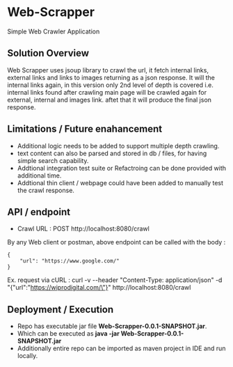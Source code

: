 # Web-Scrapper
Simple Web Crawler Application


## Solution Overview
Web Scrapper uses jsoup library to crawl the url, it fetch internal links, external links and links to images returning as a json response.
It will the internal links again, in this version only 2nd level of depth is covered i.e. internal links found after crawling main page will 
be crawled again for external, internal and images link. aftet that it will produce the final json response.


## Limitations / Future enahancement
- Additional logic needs to be added to support multiple depth crawling.
- text content can also be parsed and stored in db / files, for having simple search capability.
- Addtional integration test suite or  Refactroing can be done provided with additional time.
- Addtional thin client / webpage could have been added to manually test the crawl response.


## API / endpoint
- Crawl URL : POST http://localhost:8080/crawl

By any Web client or postman, above endpoint can be called with the body :
```
{
	"url": "https://www.google.com/"
}
```
Ex. request via cURL : curl -v --header "Content-Type: application/json" -d "{\"url\":\"https://wiprodigital.com/\"}" http://localhost:8080/crawl

## Deployment / Execution
- Repo has executable jar file **Web-Scrapper-0.0.1-SNAPSHOT.jar**.
- Which can be executed as **java -jar Web-Scrapper-0.0.1-SNAPSHOT.jar**
- Additionally entire repo can be imported as maven project in IDE and run locally.
